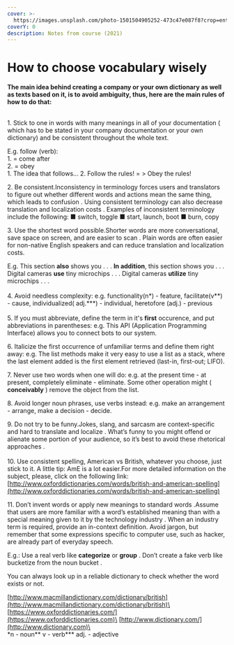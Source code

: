 ```yaml
---
cover: >-
  https://images.unsplash.com/photo-1501504905252-473c47e087f8?crop=entropy&cs=srgb&fm=jpg&ixid=MnwxOTcwMjR8MHwxfHNlYXJjaHw0fHx3cml0aW5nfGVufDB8fHx8MTYzNjI4MzM5Ng&ixlib=rb-1.2.1&q=85
coverY: 0
description: Notes from course (2021)
---
```


# How to choose vocabulary wisely

**The main idea behind creating a company or your own dictionary as well as texts based on it, is to avoid ambiguity, thus, here are the main rules of how to do that:**

\
1\. Stick to one in words with many meanings in all of your documentation ( which has to be stated in your company documentation or your own dictionary) and be consistent throughout the whole text.

E.g. follow (verb):\
1\. = come after\
2\. = obey\
1\. The idea that follows...  2. Follow the rules! = > Obey the rules!&#x20;

2\. Be consistent.﻿Inconsistency in terminology forces users and translators to figure out whether different words and actions mean the same thing, which leads to confusion . Using consistent terminology can also decrease translation and localization costs . Examples of inconsistent terminology include the following: ■ switch, toggle  ■ start, launch, boot ■ burn, copy

3\. Use the shortest word possible.Shorter words are more conversational, save space on screen, and are easier to scan . Plain words are often easier for non-native English speakers and can reduce translation and localization costs.

E.g. This section **also** shows you . . .   **In addition**, this section shows you . . . Digital cameras **use** tiny microchips . . . Digital cameras **utilize** tiny microchips . . .\
\
4\. Avoid needless complexity: ﻿e.g. functionality(n\*) - feature, facilitate(v\*\*) - cause, individualized( adj.\*\*\*) - individual, heretofore (adj.) - previous\
\
5\. If you must abbreviate, define the term in it's **first** occurence, and put abbreviations in parentheses:﻿ e.g. This API (Application Programming Interface) allows you to connect bots to our system.

6\. Italicize the first occurrence of unfamiliar terms and define them right away: ﻿e.g. The list methods make it very easy to use a list as a stack, where the last element added is the first element retrieved (last-in, first-out; LIFO).

7\. Never use two words when one will do:﻿ e.g. at the present time - at present, completely eliminate - eliminate. Some other operation might ( **conceivably** ) remove the object from the list.

8\. Avoid longer noun phrases, use verbs instead: ﻿e.g.  make an arrangement  - arrange, make a decision - decide.

9\. Do not try to be funny.Jokes, slang, and sarcasm are context-specific and hard to translate and localize . What’s funny to you might offend or alienate some portion of your audience, so it’s best to avoid these rhetorical approaches .\
\
10\. Use consistent spelling, American vs British, whatever you choose, just  stick to it. A little tip: AmE is a lot easier.For more detailed information on the subject, please,  click on the following link: [http://www.oxforddictionaries.com/words/british-and-american-spelling](http://www.oxforddictionaries.com/words/british-and-american-spelling)

11\. Don’t invent words or apply new meanings to standard words .Assume that users are more familiar with a word’s established meaning than with a special meaning given to it by the technology industry . When an industry term is required, provide an in-context definition. Avoid jargon, but remember that some expressions specific to computer use, such as hacker, are already part of everyday speech.

E.g.: Use a real verb like **categorize** or **group** . Don’t create a fake verb like bucketize from the noun bucket .

You can always look up in a reliable dictionary to check whether the word exists or not.

﻿[http://www.macmillandictionary.com/dictionary/british](http://www.macmillandictionary.com/dictionary/british)﻿\
﻿[https://www.oxforddictionaries.com/](https://www.oxforddictionaries.com)﻿\
[http://www.dictionary.com/](http://www.dictionary.com)﻿\
\
\*n - noun\*\* v - verb\*\*\* adj. - adjective
